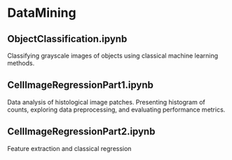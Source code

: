 # DataMining


## ObjectClassification.ipynb

Classifying grayscale images of objects using classical machine learning methods.

## CellImageRegressionPart1.ipynb

Data analysis of histological image patches. Presenting histogram of counts, exploring data preprocessing, and evaluating performance metrics.

## CellImageRegressionPart2.ipynb

Feature extraction and classical regression

